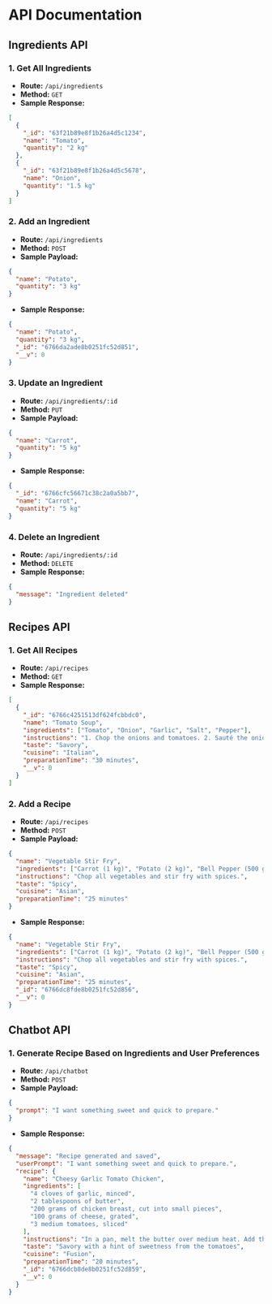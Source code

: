 # API Documentation

## Ingredients API

### 1. Get All Ingredients

- **Route:** `/api/ingredients`
- **Method:** `GET`
- **Sample Response:**

```json
[
  {
    "_id": "63f21b89e8f1b26a4d5c1234",
    "name": "Tomato",
    "quantity": "2 kg"
  },
  {
    "_id": "63f21b89e8f1b26a4d5c5678",
    "name": "Onion",
    "quantity": "1.5 kg"
  }
]
```

### 2. Add an Ingredient

- **Route:** `/api/ingredients`
- **Method:** `POST`
- **Sample Payload:**

```json
{
  "name": "Potato",
  "quantity": "3 kg"
}
```

- **Sample Response:**

```json
{
  "name": "Potato",
  "quantity": "3 kg",
  "_id": "6766da2ade8b0251fc52d851",
  "__v": 0
}
```

### 3. Update an Ingredient

- **Route:** `/api/ingredients/:id`
- **Method:** `PUT`
- **Sample Payload:**

```json
{
  "name": "Carrot",
  "quantity": "5 kg"
}
```

- **Sample Response:**

```json
{
  "_id": "6766cfc56671c38c2a0a5bb7",
  "name": "Carrot",
  "quantity": "5 kg"
}
```

### 4. Delete an Ingredient

- **Route:** `/api/ingredients/:id`
- **Method:** `DELETE`
- **Sample Response:**

```json
{
  "message": "Ingredient deleted"
}
```

## Recipes API

### 1. Get All Recipes

- **Route:** `/api/recipes`
- **Method:** `GET`
- **Sample Response:**

```json
[
  {
    "_id": "6766c4251513df624fcbbdc0",
    "name": "Tomato Soup",
    "ingredients": ["Tomato", "Onion", "Garlic", "Salt", "Pepper"],
    "instructions": "1. Chop the onions and tomatoes. 2. Sauté the onions in oil. 3. Add tomatoes and cook until soft. 4. Blend the mixture and season with salt and pepper.",
    "taste": "Savory",
    "cuisine": "Italian",
    "preparationTime": "30 minutes",
    "__v": 0
  }
]
```

### 2. Add a Recipe

- **Route:** `/api/recipes`
- **Method:** `POST`
- **Sample Payload:**

```json
{
  "name": "Vegetable Stir Fry",
  "ingredients": ["Carrot (1 kg)", "Potato (2 kg)", "Bell Pepper (500 g)"],
  "instructions": "Chop all vegetables and stir fry with spices.",
  "taste": "Spicy",
  "cuisine": "Asian",
  "preparationTime": "25 minutes"
}
```

- **Sample Response:**

```json
{
  "name": "Vegetable Stir Fry",
  "ingredients": ["Carrot (1 kg)", "Potato (2 kg)", "Bell Pepper (500 g)"],
  "instructions": "Chop all vegetables and stir fry with spices.",
  "taste": "Spicy",
  "cuisine": "Asian",
  "preparationTime": "25 minutes",
  "_id": "6766dc8fde8b0251fc52d856",
  "__v": 0
}
```

## Chatbot API

### 1. Generate Recipe Based on Ingredients and User Preferences

- **Route:** `/api/chatbot`
- **Method:** `POST`
- **Sample Payload:**

```json
{
  "prompt": "I want something sweet and quick to prepare."
}
```

- **Sample Response:**

```json
{
  "message": "Recipe generated and saved",
  "userPrompt": "I want something sweet and quick to prepare.",
  "recipe": {
    "name": "Cheesy Garlic Tomato Chicken",
    "ingredients": [
      "4 cloves of garlic, minced",
      "2 tablespoons of butter",
      "200 grams of chicken breast, cut into small pieces",
      "100 grams of cheese, grated",
      "3 medium tomatoes, sliced"
    ],
    "instructions": "In a pan, melt the butter over medium heat. Add the minced garlic and sauté for a minute. Add the chicken pieces and cook until they are no longer pink. Place the tomato slices on top of the chicken. Cover and cook for 5-7 minutes until the tomatoes are soft. Sprinkle the grated cheese on top and let it melt. Serve hot.",
    "taste": "Savory with a hint of sweetness from the tomatoes",
    "cuisine": "Fusion",
    "preparationTime": "20 minutes",
    "_id": "6766dcb8de8b0251fc52d859",
    "__v": 0
  }
}
```
